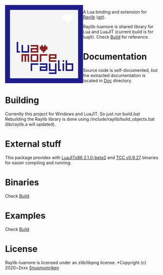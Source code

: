 <img align="left" src="logo/raylib_luamore_256x256.png" width=256>

A Lua binding and extension for [Raylib](www.raylib.com) ([git](@raisan5/raylib)).

Raylib-luamore is shared library for Lua and LuaJIT (current build is for luajit). Check [Build](Build) for reference.

# Documentation
Source code is self-documented, but the extracted documentation is located in [Doc](doc) directory.

# Building
Currently this project for Windows and LuaJIT. So just run build.bat
Rebuilding the Raylib library is done using /include/raylib/build_objects.bat (lib/raylib.a will updated).

# External stuff
This package provides with [LuaJITx86 2.1.0-beta2](luajit.org) and [TCC v0.9.27](https://bellard.org/tcc/) binaries for easier compiling and running.

# Binaries
Check [Build](build)

# Examples
Check [Build](build)

# License
Raylib-luamore is licensed under an zlib/libpng license.
*Copyright (c) 2020~2xxx [Snusmumriken](@HDPLocust)